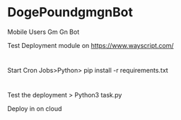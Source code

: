 # DogePoundgmgnBot
Mobile Users Gm Gn Bot


Test Deployment module on https://www.wayscript.com/
#
Start Cron Jobs>Python>
pip install -r requirements.txt
#
Test the deployment > Python3 task.py

Deploy in on cloud
